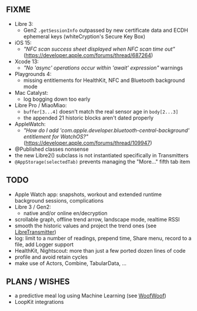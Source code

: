 FIXME
-----

* Libre 3:
  - Gen2 `.getSessionInfo` outpassed by new certificate data and ECDH ephemeral keys (whiteCryption's Secure Key Box)
* iOS 15:
  - *"NFC scan success sheet displayed when NFC scan time out"* (https://developer.apple.com/forums/thread/687264)
* Xcode 13:
  - *"No 'async' operations occur within 'await' expression"* warnings
* Playgrounds 4:
  - missing entitlements for HealthKit, NFC and Bluetooth background mode
* Mac Catalyst:
  - log bogging down too early
* Libre Pro / MiaoMiao:
  - `buffer[3...4]` doesn't match the real sensor age in `body[2...3]`
  - the appended 21 historic blocks aren't dated properly
* AppleWatch:
  - *"How do I add 'com.apple.developer.bluetooth-central-background' entitlement for WatchOS?"*
    (https://developer.apple.com/forums/thread/109947)
* @Published classes nonsense
* the new Libre2() subclass is not instantiated specifically in Transmitters
* `@AppStorage(selectedTab)` prevents managing the "More..." fifth tab item


TODO
----

* Apple Watch app: snapshots, workout and extended runtime background sessions, complications
* Libre 3 / Gen2:
  - native and/or online en/decryption
* scrollable graph, offline trend arrow, landscape mode, realtime RSSI
* smooth the historic values and project the trend ones (see [LibreTransmitter](https://github.com/dabear/LibreTransmitter/commit/49b50d7995955b76861440e5e34a0accd064d18f))
* log: limit to a number of readings, prepend time, Share menu, record to a file, add Logger support
* HealthKit, Nightscout: more than just a few ported dozen lines of code
* profile and avoid retain cycles
* make use of Actors, Combine, TabularData, ...


PLANS / WISHES
---------------

* a predictive meal log using Machine Learning (see [WoofWoof](https://github.com/gshaviv/ninety-two))
* LoopKit integrations
